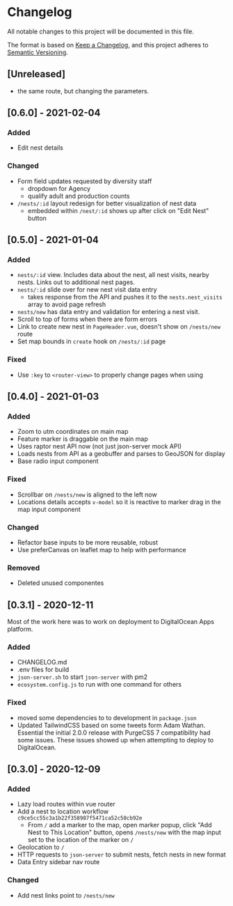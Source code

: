 # Changelog

All notable changes to this project will be documented in this file. 

The format is based on [Keep a Changelog](https://keepachangelog.com/en/1.0.0/),
and this project adheres to [Semantic Versioning](https://semver.org/spec/v2.0.0.html).

## [Unreleased]

  - the same route, but changing the parameters.

## [0.6.0] - 2021-02-04

### Added
- Edit nest details 

### Changed
- Form field updates requested by diversity staff
  - dropdown for Agency
  - qualify adult and production counts
- `/nests/:id` layout redesign for better visualization of nest data
  - embedded within `/nest/:id` shows up after click on "Edit Nest" button

## [0.5.0] - 2021-01-04

### Added
- `nests/:id` view. Includes data about the nest, all nest visits, nearby nests. Links out to additional nest pages.
- `nests/:id` slide over for new nest visit data entry
  - takes response from the API and pushes it to the `nests.nest_visits` array to avoid page refresh
- `nests/new` has data entry and validation for entering a nest visit.
- Scroll to top of forms when there are form errors
- Link to create new nest in `PageHeader.vue`, doesn't show on `/nests/new` route
- Set map bounds in `create` hook on `/nests/:id` page

### Fixed
- Use `:key` to `<router-view>` to properly change pages when using

## [0.4.0] - 2021-01-03

### Added
- Zoom to utm coordinates on main map
- Feature marker is draggable on the main map
- Uses raptor nest API now (not just json-server mock API)
- Loads nests from API as a geobuffer and parses to GeoJSON for display
- Base radio input component

### Fixed
- Scrollbar on `/nests/new` is aligned to the left now
- Locations details accepts `v-model` so it is reactive to marker drag in
  the map input component

### Changed
- Refactor base inputs to be more reusable, robust
- Use preferCanvas on leaflet map to help with performance

### Removed
- Deleted unused componentes

## [0.3.1] - 2020-12-11

Most of the work here was to work on deployment to DigitalOcean Apps platform.

### Added
- CHANGELOG.md
- .env files for build
- `json-server.sh` to start `json-server` with pm2
- `ecosystem.config.js` to run with one command for others

### Fixed
- moved some dependencies to to development in `package.json`
- Updated TailwindCSS based on some tweets form Adam Wathan. Essential
the initial 2.0.0 release with PurgeCSS 7 compatibility had some issues. These
issues showed up when attempting to deploy to DigitalOcean.

## [0.3.0] - 2020-12-09

### Added

- Lazy load routes within vue router
- Add a nest to location workflow `c9ce5cc55c3a1b22f358987f5471ca52c58cb92e`
  - From `/` add a marker to the map, open marker popup, click "Add Nest to This Location"
  button, opens `/nests/new` with the map input set to the location of the marker on `/`
- Geolocation to `/`
- HTTP requests to `json-server` to submit nests, fetch nests in new format
- Data Entry sidebar nav route

### Changed 

- Add nest links point to `/nests/new`

